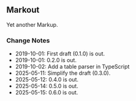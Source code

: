 ## Markout
Yet another Markup.

### Change Notes
- 2019-10-01: First draft (0.1.0) is out.
- 2019-10-01: 0.2.0 is out.
- 2019-10-02: Add a table parser in TypeScript
- 2025-05-11: Simplify the draft (0.3.0).
- 2025-05-12: 0.4.0 is out.
- 2025-05-14: 0.5.0 is out.
- 2025-05-15: 0.6.0 is out.
